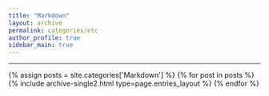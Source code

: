```yaml
---
title: "Markdown"
layout: archive
permalink: categories/etc
author_profile: true
sidebar_main: true
---
```


<!-- 공백이 포함되어 있는 카테고리 이름의 경우 site.categories.['a b c'] 이런식으로! -->

***

{% assign posts = site.categories['Markdown'] %}
{% for post in posts %} {% include archive-single2.html type=page.entries_layout %} {% endfor %}